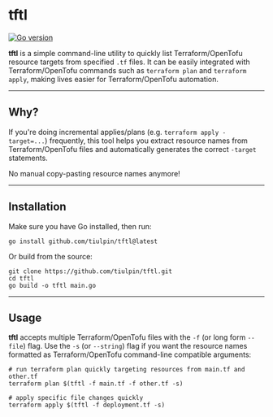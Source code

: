 # tftl

[![Go version](https://img.shields.io/badge/go-1.24+-blue.svg)](https://go.dev/)

**tftl** is a simple command-line utility to quickly list Terraform/OpenTofu resource targets from specified `.tf` files. It can be easily integrated with Terraform/OpenTofu commands such as `terraform plan` and `terraform apply`, making lives easier for Terraform/OpenTofu automation.

---

## Why?

If you're doing incremental applies/plans (e.g. `terraform apply -target=...`) frequently, this tool helps you extract resource names from Terraform/OpenTofu files and automatically generates the correct `-target` statements.

No manual copy-pasting resource names anymore!

---

## Installation

Make sure you have Go installed, then run:

```shell
go install github.com/tiulpin/tftl@latest
```

Or build from the source:

```shell
git clone https://github.com/tiulpin/tftl.git
cd tftl
go build -o tftl main.go
```

---

## Usage

**tftl** accepts multiple Terraform/OpenTofu files with the `-f` (or long form `--file`) flag.
Use the `-s` (or `--string`) flag if you want the resource names formatted as Terraform/OpenTofu command-line compatible arguments:

```shell
# run terraform plan quickly targeting resources from main.tf and other.tf
terraform plan $(tftl -f main.tf -f other.tf -s)

# apply specific file changes quickly
terraform apply $(tftl -f deployment.tf -s)
```